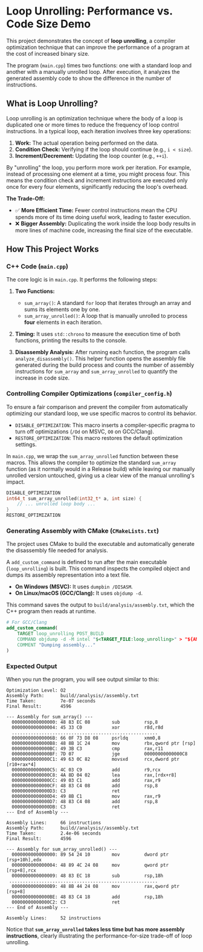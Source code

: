 
# Loop Unrolling: Performance vs. Code Size Demo

This project demonstrates the concept of **loop unrolling**, a compiler optimization technique that can improve the performance of a program at the cost of increased binary size.

The program (`main.cpp`) times two functions: one with a standard loop and another with a manually unrolled loop. After execution, it analyzes the generated assembly code to show the difference in the number of instructions.



## What is Loop Unrolling?

Loop unrolling is an optimization technique where the body of a loop is duplicated one or more times to reduce the frequency of loop control instructions. In a typical loop, each iteration involves three key operations:

1.  **Work:** The actual operation being performed on the data.
2.  **Condition Check:** Verifying if the loop should continue (e.g., `i < size`).
3.  **Increment/Decrement:** Updating the loop counter (e.g., `++i`).

By "unrolling" the loop, you perform more work per iteration. For example, instead of processing one element at a time, you might process four. This means the condition check and increment instructions are executed only once for every four elements, significantly reducing the loop's overhead.

**The Trade-Off:**
* ✅ **More Efficient Time:** Fewer control instructions mean the CPU spends more of its time doing useful work, leading to faster execution.
* ❌ **Bigger Assembly:** Duplicating the work inside the loop body results in more lines of machine code, increasing the final size of the executable.



## How This Project Works

### C++ Code (`main.cpp`)

The core logic is in `main.cpp`. It performs the following steps:

1.  **Two Functions:**
    * `sum_array()`: A standard `for` loop that iterates through an array and sums its elements one by one.
    * `sum_array_unrolled()`: A loop that is manually unrolled to process **four** elements in each iteration.

2.  **Timing:** It uses `std::chrono` to measure the execution time of both functions, printing the results to the console.

3.  **Disassembly Analysis:** After running each function, the program calls `analyze_disassembly()`. This helper function opens the assembly file generated during the build process and counts the number of assembly instructions for `sum_array` and `sum_array_unrolled` to quantify the increase in code size.

### Controlling Compiler Optimizations (`compiler_config.h`)

To ensure a fair comparison and prevent the compiler from automatically optimizing our standard loop, we use specific macros to control its behavior.

* `DISABLE_OPTIMIZATION`: This macro inserts a compiler-specific pragma to turn off optimizations (`/Od` on MSVC, `O0` on GCC/Clang).
* `RESTORE_OPTIMIZATION`: This macro restores the default optimization settings.

In `main.cpp`, we wrap the `sum_array_unrolled` function between these macros. This allows the compiler to optimize the standard `sum_array` function (as it normally would in a Release build) while leaving our manually unrolled version untouched, giving us a clear view of the manual unrolling's impact.

```cpp
DISABLE_OPTIMIZATION
int64_t sum_array_unrolled(int32_t* a, int size) {
    // ... unrolled loop body ...
}
RESTORE_OPTIMIZATION
```

### Generating Assembly with CMake (`CMakeLists.txt`)

The project uses CMake to build the executable and automatically generate the disassembly file needed for analysis.

A `add_custom_command` is defined to run after the main executable (`loop_unrolling`) is built. This command inspects the compiled object and dumps its assembly representation into a text file.

* **On Windows (MSVC):** It uses `dumpbin /DISASM`.
* **On Linux/macOS (GCC/Clang):** It uses `objdump -d`.

This command saves the output to `build/analysis/assembly.txt`, which the C++ program then reads at runtime.

``` cmake
# For GCC/Clang
add_custom_command(
    TARGET loop_unrolling POST_BUILD
    COMMAND objdump -d -M intel "$<TARGET_FILE:loop_unrolling>" > "${ANALYSIS_DIR}/assembly.txt"
    COMMENT "Dumping assembly..."
)
```

### Expected Output

When you run the program, you will see output similar to this:

```
Optimization Level: O2
Assembly Path:      build//analysis//assembly.txt
Time Taken:         7e-07 seconds
Final Result:       4596

--- Assembly for sum_array() ---
  0000000000000000: 48 83 EC 08        sub         rsp,8
  0000000000000004: 45 33 C0           xor         r8d,r8d
  ......................................................
  000000000000006B: 66 0F 73 D8 08     psrldq      xmm0,8
  00000000000000B8: 48 8B 1C 24        mov         rbx,qword ptr [rsp]
  00000000000000BC: 49 3B C3           cmp         rax,r11
  00000000000000BF: 7D 07              jge         00000000000000C8
  00000000000000C1: 49 63 0C 82        movsxd      rcx,dword ptr [r10+rax*4]
  00000000000000C5: 4C 03 C9           add         r9,rcx
  00000000000000C8: 4A 8D 04 02        lea         rax,[rdx+r8]
  00000000000000CC: 49 03 C1           add         rax,r9
  00000000000000CF: 48 83 C4 08        add         rsp,8
  00000000000000D3: C3                 ret
  00000000000000D4: 49 8B C1           mov         rax,r9
  00000000000000D7: 48 83 C4 08        add         rsp,8
  00000000000000DB: C3                 ret
--- End of Assembly ---

Assembly Lines:     66 instructions
Assembly Path:      build//analysis//assembly.txt
Time Taken:         2.4e-06 seconds
Final Result:       4596

--- Assembly for sum_array_unrolled() ---
  0000000000000000: 89 54 24 10        mov         dword ptr [rsp+10h],edx
  0000000000000004: 48 89 4C 24 08     mov         qword ptr [rsp+8],rcx
  0000000000000009: 48 83 EC 18        sub         rsp,18h
 .......................................................
  00000000000000B9: 48 8B 44 24 08     mov         rax,qword ptr [rsp+8]
  00000000000000BE: 48 83 C4 18        add         rsp,18h
  00000000000000C2: C3                 ret
--- End of Assembly ---

Assembly Lines:     52 instructions
```

Notice that **`sum_array_unrolled` takes less time but has more assembly instructions**, clearly illustrating the performance-for-size trade-off of loop unrolling.
